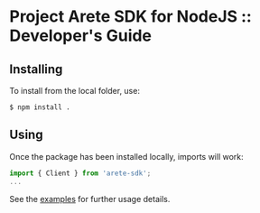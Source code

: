 # Project Arete SDK for NodeJS :: Developer's Guide

## Installing

To install from the local folder, use:

```shell
$ npm install .
```

## Using

Once the package has been installed locally, imports will work:

```javascript
import { Client } from 'arete-sdk';
...
```

See the [examples](#examples) for further usage details.
